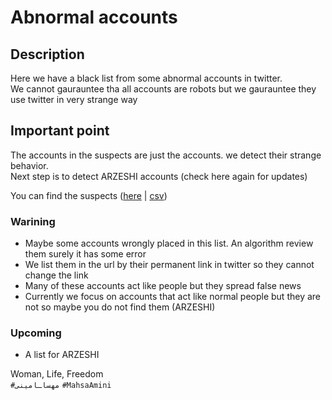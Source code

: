 # Abnormal accounts

## Description
Here we have a black list from some abnormal accounts in twitter.
\
We cannot gaurauntee tha all accounts are robots but we gaurauntee they use twitter in very strange way

## Important point
The accounts in the suspects are just the accounts. we detect their strange behavior. \
Next step is to detect ARZESHI accounts (check here again for updates)


You can find the suspects ([here](https://raw.githubusercontent.com/ricks135/Abnormally-twitter/main/suspects.md) | [csv](https://raw.githubusercontent.com/ricks135/Abnormally-twitter/main/suspects.md))


### Warining
- Maybe some accounts wrongly placed in this list. An algorithm review them surely it has some error
- We list them in the url by their permanent link in twitter so they cannot change the link
- Many of these accounts act like people but they spread false news
- Currently we focus on accounts that act like normal people but they are not so maybe you do not find them (ARZESHI)

### Upcoming
- A list for ARZESHI


Woman, Life, Freedom \
`#مهساـامینی` `#MahsaAmini`
